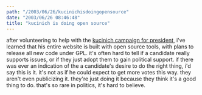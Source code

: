 ```yaml
---
path: "/2003/06/26/kucinichisdoingopensource" 
date: "2003/06/26 08:46:48" 
title: "kucinich is doing open source" 
---
```

<p>after volunteering to help with the <a href="http://www.kucinich.us/">kucinich campaign for president</a>, i've learned that his entire website is built with open source tools, with plans to release all new code under GPL. it's often hard to tell if a candidate really supports issues, or if they just adopt them to gain political support. if there was ever an indication of the a candidate's desire to do the right thing, i'd say this is it. it's not as if he could expect to get more votes this way. they aren't even publicizing it. they're just doing it because they think it's a good thing to do. that's so rare in politics, it's hard to believe.</p>